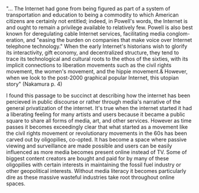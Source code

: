 "... The Internet had gone from being figured as part of a system of transportation and education to being a commodity to which American citizens are certainly not entitled; indeed, in Powell's words, the Internet is and ought to remain a privilege available to relatively few. Powell is also best known for deregulating cable Internet services, facilitating media conglom-eration, and "easing the burden on companies that make voice over Internet telephone technology." When the early Internet's historians wish to glorify its interactivity, gift economy, and decentralized structure, they tend to trace its technological and cultural roots to the ethos of the sixties, with its implicit connections to liberation movements such as the civil rights movement, the women's movement, and the hippie movement.& However, when we look to the post-2000 graphical popular Internet, this utopian story" (Nakamura p. 4)

I found this passage to be succinct at describing how the internet has been percieved in public discourse or rather through media's narrative of the general privatization of the internet. It's true when the internet started it had a liberating feeling for many artists and users because it became a public square to share all forms of media, art, and other services. However as time passes it becomes exceedingly clear that what started as a movement like the civil rights movement or revolutionary movements in the 60s has been carved out by oligopilies, co-opted. It has become a space where passive viewing and surveillance are made possible and users can be easily influenced as more media becomes present online instead of TV. Some of biggest content creators are bought and paid for by many of these oligopilies with certain interests in maintaining the fossil fuel industry or other geopolitical interests. Without media literacy it becomes particularly dire as these massive wasteful industries take root throughout online spaces.

